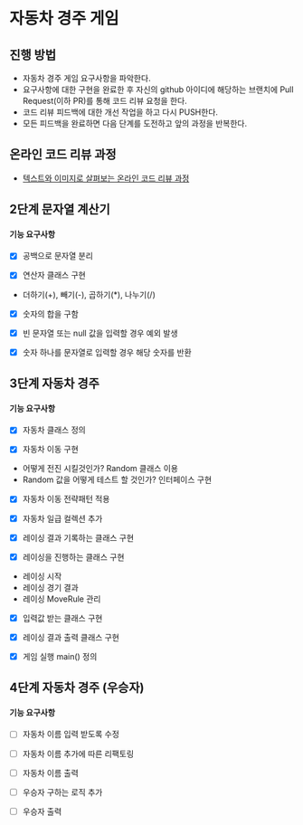 # 자동차 경주 게임
## 진행 방법
* 자동차 경주 게임 요구사항을 파악한다.
* 요구사항에 대한 구현을 완료한 후 자신의 github 아이디에 해당하는 브랜치에 Pull Request(이하 PR)를 통해 코드 리뷰 요청을 한다.
* 코드 리뷰 피드백에 대한 개선 작업을 하고 다시 PUSH한다.
* 모든 피드백을 완료하면 다음 단계를 도전하고 앞의 과정을 반복한다.

## 온라인 코드 리뷰 과정
* [텍스트와 이미지로 살펴보는 온라인 코드 리뷰 과정](https://github.com/next-step/nextstep-docs/tree/master/codereview)


## 2단계 문자열 계산기
#### 기능 요구사항

- [X] 공백으로 문자열 분리

- [X] 연산자 클래스 구현 
* 더하기(+), 빼기(-), 곱하기(*), 나누기(/)

- [X] 숫자의 합을 구함

- [X] 빈 문자열 또는 null 값을 입력할 경우 예외 발생
- [X] 숫자 하나를 문자열로 입력할 경우 해당 숫자를 반환


## 3단계 자동차 경주
#### 기능 요구사항

- [X] 자동차 클래스 정의

- [X] 자동차 이동 구현
* 어떻게 전진 시킬것인가? Random 클래스 이용
* Random 값을 어떻게 테스트 할 것인가? 인터페이스 구현

- [X] 자동차 이동 전략패턴 적용

- [X] 자동차 일급 컬렉션 추가

- [X] 레이싱 결과 기록하는 클래스 구현

- [X] 레이싱을 진행하는 클래스 구현
* 레이싱 시작
* 레이싱 경기 결과
* 레이싱 MoveRule 관리

- [X] 입력값 받는 클래스 구현

- [X] 레이싱 결과 출력 클래스 구현

- [X] 게임 실행 main() 정의


## 4단계 자동차 경주 (우승자)
#### 기능 요구사항

- [ ] 자동차 이름 입력 받도록 수정

- [ ] 자동차 이름 추가에 따른 리팩토링

- [ ] 자동차 이름 출력

- [ ] 우승자 구하는 로직 추가

- [ ] 우승자 출력
